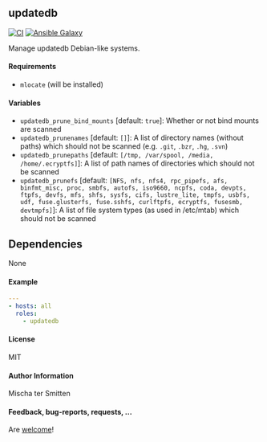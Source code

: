 ## updatedb

[![CI](https://github.com/Oefenweb/ansible-updatedb/workflows/CI/badge.svg)](https://github.com/Oefenweb/ansible-updatedb/actions?query=workflow%3ACI)
[![Ansible Galaxy](http://img.shields.io/badge/ansible--galaxy-updatedb-blue.svg)](https://galaxy.ansible.com/Oefenweb/updatedb)

Manage updatedb Debian-like systems.

#### Requirements

* `mlocate` (will be installed)

#### Variables

 * `updatedb_prune_bind_mounts` [default: `true`]: Whether or not bind mounts are scanned
 * `updatedb_prunenames` [default: `[]`]: A list of directory names (without paths) which should not be scanned (e.g. `.git`, `.bzr`, `.hg`, `.svn`)
 * `updatedb_prunepaths` [default: `[/tmp, /var/spool, /media, /home/.ecryptfs]`]: A list of path names of directories which should not be scanned
 * `updatedb_prunefs` [default: `[NFS, nfs, nfs4, rpc_pipefs, afs, binfmt_misc, proc, smbfs, autofs, iso9660, ncpfs, coda, devpts, ftpfs, devfs, mfs, shfs, sysfs, cifs, lustre_lite, tmpfs, usbfs, udf, fuse.glusterfs, fuse.sshfs, curlftpfs, ecryptfs, fusesmb, devtmpfs]`]: A list of file system types (as used in /etc/mtab) which should not be scanned

## Dependencies

None

#### Example

```yaml
---
- hosts: all
  roles:
    - updatedb
```

#### License

MIT

#### Author Information

Mischa ter Smitten

#### Feedback, bug-reports, requests, ...

Are [welcome](https://github.com/Oefenweb/ansible-updatedb/issues)!
